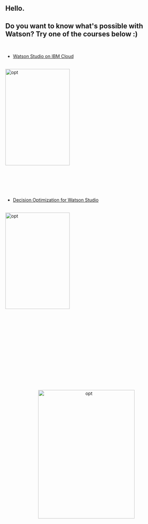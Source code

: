 ## Hello.
## Do you want to know what's possible with Watson? Try one of the courses below :)
<br>

* [Watson Studio on IBM Cloud](2-WatsonStudioWorkshop/README.md)   

<br>
<img src="http://hack.quantumchallenge.pl/watson-jam/images/watson.gif" width="200" height="300" alt="opt"/>
<br>
<br>
<br>
<br>
<br>
<br>

* [Decision Optimization for Watson Studio](1-DecisionOptimizationWorkshop/README.md)

<br>
<img src="http://hack.quantumchallenge.pl/watson-jam/images/optimization.gif" width="200" height="300" alt="opt"/>
<br>
<br>
<br>
<br>
<br>
<br>

<p align="center">

<br>
<br>
<br>

<br>
<br>
<br>

<br>
<br>
<br>

<img src="http://hack.quantumchallenge.pl/watson-jam/images/weheartit.gif" width="300" height="400" alt="opt"/>
</p>